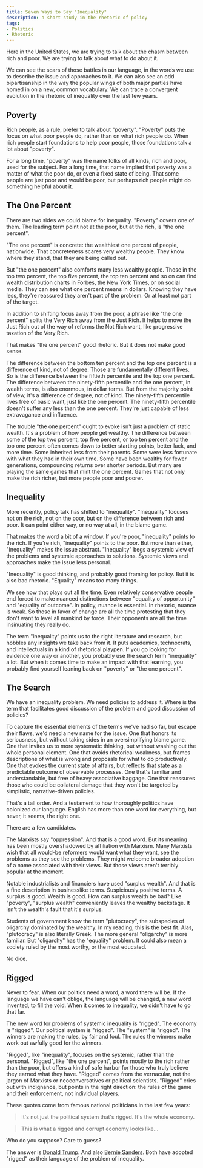 ```yaml
---
title: Seven Ways to Say "Inequality"
description: a short study in the rhetoric of policy
tags:
- Politics
- Rhetoric
---
```


Here in the United States, we are trying to talk about the chasm between rich and poor.  We are trying to talk about what to do about it.

We can see the scars of those battles in our language, in the words we use to describe the issue and approaches to it.  We can also see an odd bipartisanship in the way the popular wings of both major parties have homed in on a new, common vocabulary.  We can trace a convergent evolution in the rhetoric of inequality over the last few years.

## Poverty

Rich people, as a rule, prefer to talk about "poverty".  "Poverty" puts the focus on what poor people do, rather than on what rich people do.  When rich people start foundations to help poor people, those foundations talk a lot about "poverty".

For a long time, "poverty" was the name folks of all kinds, rich and poor, used for the subject.  For a long time, that name implied that poverty was a matter of what the poor do, or even a fixed state of being.  That some people are just poor and would be poor, but perhaps rich people might do something helpful about it.

## The One Percent

There are two sides we could blame for inequality.  "Poverty" covers one of them.  The leading term point not at the poor, but at the rich, is "the one percent".

"The one percent" is concrete: the wealthiest one percent of people, nationwide.  That concreteness scares very wealthy people.  They know where they stand, that they are being called out.

But "the one percent" also comforts many less wealthy people.  Those in the top two percent, the top five percent, the top ten percent and so on can find wealth distribution charts in Forbes, the New York Times, or on social media.  They can see what one percent means in dollars.  Knowing they have less, they're reassured they aren't part of the problem.  Or at least not part of the target.

In addition to shifting focus away from the poor, a phrase like "the one percent" splits the Very Rich away from the Just Rich.  It helps to move the Just Rich out of the way of reforms the Not Rich want, like progressive taxation of the Very Rich.

That makes "the one percent" good rhetoric.  But it does not make good sense.

The difference between the bottom ten percent and the top one percent is a difference of kind, not of degree.  Those are fundamentally different lives.  So is the difference between the fiftieth percentile and the top one percent.  The difference between the ninety-fifth percentile and the one percent, in wealth terms, is also enormous, in dollar terms.  But from the majority point of view, it's a difference of degree, not of kind.  The ninety-fifth percentile lives free of basic want, just like the one percent.  The ninety-fifth percentile doesn't suffer any less than the one percent.  They're just capable of less extravagance and influence.

The trouble "the one percent" ought to evoke isn't just a problem of static wealth.  It's a problem of how people get wealthy.  The difference between some of the top two percent, top five percent, or top ten percent and the top one percent often comes down to better starting points, better luck, and more time.  Some inherited less from their parents.  Some were less fortunate with what they had in their own time.  Some have been wealthy for fewer generations, compounding returns over shorter periods.  But many are playing the same games that mint the one percent.  Games that not only make the rich richer, but more people poor and poorer.

## Inequality

More recently, policy talk has shifted to "inequality".  "Inequality" focuses not on the rich, not on the poor, but on the difference between rich and poor.  It can point either way, or no way at all, in the blame game.

That makes the word a bit of a window.  If you're poor, "inequality" points to the rich.  If you're rich, "inequality" points to the poor.  But more than either, "inequality" makes the issue abstract.  "Inequality" begs a systemic view of the problems and systemic approaches to solutions.  Systemic views and approaches make the issue less personal.

"Inequality" is good thinking, and probably good framing for policy.  But it is also bad rhetoric.  "Equality" means too many things.

We see how that plays out all the time.  Even relatively conservative people end forced to make nuanced distinctions between "equality of opportunity" and "equality of outcome".  In policy, nuance is essential.  In rhetoric, nuance is weak.  So those in favor of change are all the time protesting that they don't want to level all mankind by force.  Their opponents are all the time insinuating they really do.

The term "inequality" points us to the right literature and research, but hobbles any insights we take back from it.  It puts academics, technocrats, and intellectuals in a kind of rhetorical playpen.  If you go looking for evidence one way or another, you probably use the search term "inequality" a lot.  But when it comes time to make an impact with that learning, you probably find yourself leaning back on "poverty" or "the one percent".

## The Search

We have an inequality problem.  We need policies to address it.  Where is the term that facilitates good discussion of the problem and good discussion of policies?

To capture the essential elements of the terms we've had so far, but escape their flaws, we'd need a new name for the issue.  One that honors its seriousness, but without taking sides in an oversimplifying blame game.  One that invites us to more systematic thinking, but without washing out the whole personal element.  One that avoids rhetorical weakness, but frames descriptions of what is wrong and proposals for what to do productively.  One that evokes the current state of affairs, but reflects that state as a predictable outcome of observable processes.  One that's familiar and understandable, but free of heavy associative baggage.  One that reassures those who could be collateral damage that they won't be targeted by simplistic, narrative-driven policies.

That's a tall order.  And a testament to how thoroughly politics have colonized our language.  English has more than one word for everything, but never, it seems, the right one.

There are a few candidates.

The Marxists say "oppression".  And that is a good word.  But its meaning has been mostly overshadowed by affiliation with Marxism.  Many Marxists wish that all would-be reformers would want what they want, see the problems as they see the problems.  They might welcome broader adoption of a name associated with their views.  But those views aren't terribly popular at the moment.

Notable industrialists and financiers have used "surplus wealth".  And that is a fine description in businesslike terms.  Suspiciously positive terms.  A surplus is good.  Wealth is good.  How can surplus wealth be bad?  Like "poverty", "surplus wealth" conveniently leaves the wealthy backstage.  It isn't the wealth's fault that it's surplus.

Students of government know the term "plutocracy", the subspecies of oligarchy dominated by the wealthy.  In my reading, this is the best fit.  Alas, "plutocracy" is also literally Greek.  The more general "oligarchy" is more familiar.  But "oligarchy" has the "equality" problem.  It could also mean a society ruled by the most worthy, or the most educated.

No dice.

## Rigged

Never to fear.  When our politics need a word, a word there will be.  If the language we have can't oblige, the language will be changed, a new word invented, to fill the void.  When it comes to inequality, we didn't have to go that far.

The new word for problems of systemic inequality is "rigged".  The economy is "rigged".  Our political system is "rigged".  The "system" is "rigged".  The winners are making the rules, by fair and foul.  The rules the winners make work out awfully good for the winners.

"Rigged", like "inequality", focuses on the systemic, rather than the personal.  "Rigged", like "the one percent", points mostly to the rich rather than the poor, but offers a kind of safe harbor for those who truly believe they earned what they have.  "Rigged" comes from the vernacular, not the jargon of Marxists or neoconversatives or political scientists.  "Rigged" cries out with indignance, but points in the right direction: the rules of the game and their enforcement, not individual players.

These quotes come from famous national politicians in the last few years:

> It's not just the political system that's rigged.  It's the whole economy.

> This is what a rigged and corrupt economy looks like...

Who do you suppose?  Care to guess?

The answer is [Donald Trump](https://money.cnn.com/2016/06/22/news/economy/donald-trump-rigged-economy/).  And also [Bernie Sanders](https://twitter.com/BernieSanders/status/1258781182109548544).  Both have adopted "rigged" as their language of the problem of inequality.
